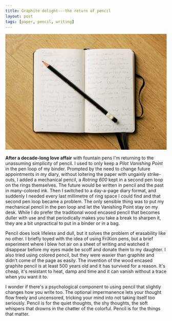 ```yaml
---
title: Graphite delight---the return of pencil
layout: post
tags: [paper, pencil, writing]
---
```


<p class="wide"><img src="/assets/img/pencil.jpg"></p>

**After a decade-long love affair** with fountain pens I'm returning to the unassuming simplicity of pencil. I used to only keep a *Pilot Vanishing Point* in the pen loop of my binder. Prompted by the need to change future appointments in my diary, without loitering the paper with ungainly strike-outs, I added a mechanical pencil, a *Rotring 600* kept in a second pen loop on the rings themselves. The future would be written in pencil and the past in many-colored ink. Then I switched to a day-a-page diary format, and suddenly I needed every last millimetre of ring space I could find and that second pen loop became a problem. The only sensible thing was to put my mechanical pencil in the pen loop and let the Vanishing Point stay on my desk. While I do prefer the traditional wood encased pencil that becomes duller with use and that periodically makes you take a break to sharpen it, they are a bit unpractical to put in a binder or in a bag.

Pencil does look lifeless and dull, but it solves the problem of erasability like no other. I briefly toyed with the idea of using FriXion pens, but a brief experiment where I blew hot air on a sheet of writing and watched it disappear before my eyes made be scoff and donate them to my daughter. I also tried using colored pencil, but they were waxier than graphite and didn't come of the page as easily. The invention of the wood encased graphite pencil is at least 500 years old and it has survived for a reason. It's cheap, it's resistant to heat, damp and time and it can vanish without a trace when you want it to.

I wonder if there's a psychological component to using pencil that slightly changes how you write too. The optional impermanence lets your thought flow freely and uncensored, tricking your mind into not taking itself too seriously. Pencil is for the quiet thoughts, the shy thoughts, the soft whispers that drowns in the chatter of the colorful. Pencil is for the things that matter.

